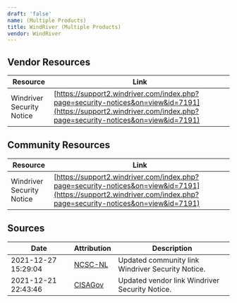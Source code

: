 ```yaml
---
draft: 'false'
name: (Multiple Products)
title: WindRiver (Multiple Products)
vendor: WindRiver
---
```


## Vendor Resources
| Resource | Link |
| --- | --- |
| Windriver Security Notice | [https://support2.windriver.com/index.php?page=security-notices&on=view&id=7191](https://support2.windriver.com/index.php?page=security-notices&on=view&id=7191) |

## Community Resources
| Resource | Link |
| --- | --- |
| Windriver Security Notice | [https://support2.windriver.com/index.php?page=security-notices&on=view&id=7191](https://support2.windriver.com/index.php?page=security-notices&on=view&id=7191) |


## Sources
| Date | Attribution | Description |
| --- | --- | --- |
| 2021-12-27 15:29:04 | [NCSC-NL](https://github.com/NCSC-NL/log4shell/blob/main/software/README.md) | Updated community link Windriver Security Notice.  |
| 2021-12-21 22:43:46 | [CISAGov](https://raw.githubusercontent.com/cisagov/log4j-affected-db/develop/README.md) | Updated vendor link Windriver Security Notice.  |
